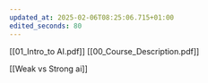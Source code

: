 ```yaml
---
updated_at: 2025-02-06T08:25:06.715+01:00
edited_seconds: 80
---
```

[[01_Intro_to AI.pdf]]
[[00_Course_Description.pdf]]

[[Weak vs Strong ai]]

